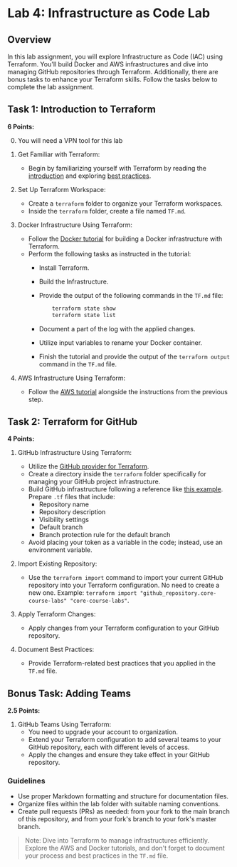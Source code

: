 # Lab 4: Infrastructure as Code Lab

## Overview

In this lab assignment, you will explore Infrastructure as Code (IAC) using Terraform. You'll build Docker and AWS infrastructures and dive into managing GitHub repositories through Terraform. Additionally, there are bonus tasks to enhance your Terraform skills. Follow the tasks below to complete the lab assignment.

## Task 1: Introduction to Terraform

**6 Points:**

0. You will need a VPN tool for this lab

1. Get Familiar with Terraform:
   - Begin by familiarizing yourself with Terraform by reading the [introduction](https://www.terraform.io/intro/index.html) and exploring [best practices](https://www.terraform.io/docs/cloud/guides/recommended-practices/index.html).

2. Set Up Terraform Workspace:
   - Create a `terraform` folder to organize your Terraform workspaces.
   - Inside the `terraform` folder, create a file named `TF.md`.

3. Docker Infrastructure Using Terraform:
   - Follow the [Docker tutorial](https://learn.hashicorp.com/collections/terraform/docker-get-started) for building a Docker infrastructure with Terraform.
   - Perform the following tasks as instructed in the tutorial:
      - Install Terraform.
      - Build the Infrastructure.
      - Provide the output of the following commands in the `TF.md` file:

        ```sh
            terraform state show
            terraform state list
        ```

      - Document a part of the log with the applied changes.
      - Utilize input variables to rename your Docker container.
      - Finish the tutorial and provide the output of the `terraform output` command in the `TF.md` file.

4. AWS Infrastructure Using Terraform:
   - Follow the [AWS tutorial](https://learn.hashicorp.com/tutorials/terraform/aws-build?in=terraform/aws-get-started) alongside the instructions from the previous step.

## Task 2: Terraform for GitHub

**4 Points:**

1. GitHub Infrastructure Using Terraform:
   - Utilize the [GitHub provider for Terraform](https://registry.terraform.io/providers/integrations/github/latest/docs).
   - Create a directory inside the `terraform` folder specifically for managing your GitHub project infrastructure.
   - Build GitHub infrastructure following a reference like [this example](https://dev.to/pwd9000/manage-and-maintain-github-with-terraform-2k86). Prepare `.tf` files that include:
      - Repository name
      - Repository description
      - Visibility settings
      - Default branch
      - Branch protection rule for the default branch
   - Avoid placing your token as a variable in the code; instead, use an environment variable.

2. Import Existing Repository:
   - Use the `terraform import` command to import your current GitHub repository into your Terraform configuration. No need to create a new one. Example: `terraform import "github_repository.core-course-labs" "core-course-labs"`.

3. Apply Terraform Changes:
   - Apply changes from your Terraform configuration to your GitHub repository.

4. Document Best Practices:
   - Provide Terraform-related best practices that you applied in the `TF.md` file.

## Bonus Task: Adding Teams

**2.5 Points:**

1. GitHub Teams Using Terraform:
   - You need to upgrade your account to organization.
   - Extend your Terraform configuration to add several teams to your GitHub repository, each with different levels of access.
   - Apply the changes and ensure they take effect in your GitHub repository.

### Guidelines

- Use proper Markdown formatting and structure for documentation files.
- Organize files within the lab folder with suitable naming conventions.
- Create pull requests (PRs) as needed: from your fork to the main branch of this repository, and from your fork's branch to your fork's master branch.

> Note: Dive into Terraform to manage infrastructures efficiently. Explore the AWS and Docker tutorials, and don't forget to document your process and best practices in the `TF.md` file.
